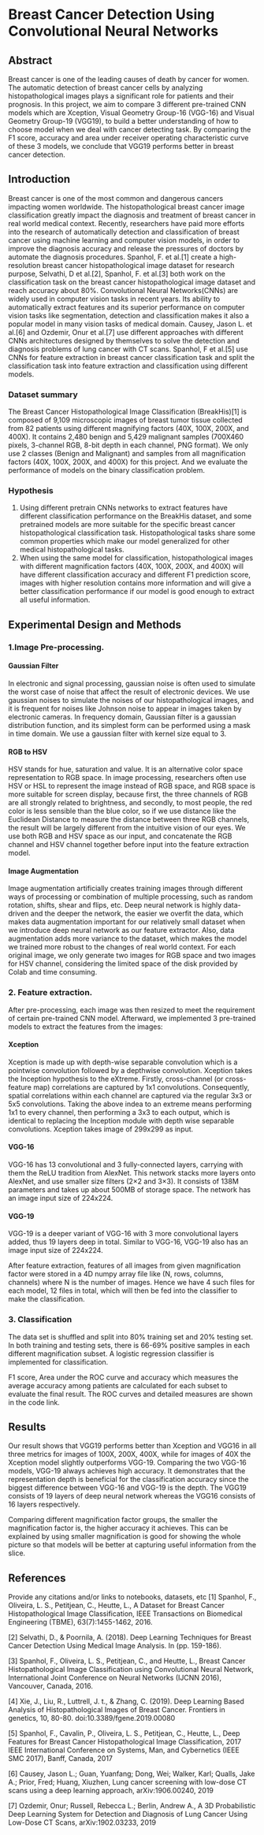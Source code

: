 # Breast Cancer Detection Using Convolutional Neural Networks


## Abstract
Breast cancer is one of the leading causes of death by cancer for women. The automatic detection of breast cancer cells by analyzing histopathological images plays a significant role for patients and their prognosis. In this project, we aim to compare 3 different pre-trained CNN models which are Xception, Visual Geometry Group-16 (VGG-16) and Visual Geometry Group-19 (VGG19),  to build a better understanding of how to choose model when we deal with cancer detecting task. By comparing the F1 score, accuracy and area under receiver operating characteristic curve of  these 3 models, we conclude that VGG19 performs better in breast cancer detection.
    
## Introduction 
Breast cancer is one of the most common and dangerous cancers impacting women worldwide. The histopathological breast cancer image classification greatly impact the diagnosis and treatment of breast cancer in real world medical context. Recently, researchers have paid more efforts into the research of automatically detection and classification of breast cancer using machine learning and computer vision models, in order to improve the diagnosis accuracy and release the pressures of doctors by automate the diagnosis procedures. Spanhol, F. et al.[1] create a high-resolution breast cancer histopathological image dataset for research purpose, Selvathi, D et al.[2], Spanhol, F. et al.[3] both work on the classification task on the breast cancer histopathological image dataset and reach accuracy about 80%.
Convolutional Neural Networks(CNNs) are widely used in computer vision tasks in recent years. Its ability to automatically extract features and its superior performance on computer vision tasks like segmentation, detection and classification makes it also a popular model in many vision tasks of medical domain.  Causey, Jason L. et al.[6] and Ozdemir, Onur et al.[7] use different approaches with different CNNs architectures designed by themselves to solve the detection and diagnosis problems of lung cancer with CT scans. Spanhol, F et al.[5] use CNNs for feature extraction in breast cancer classification task and split the classification task into feature extraction and classification using different models.  

### Dataset summary 
The Breast Cancer Histopathological Image Classification (BreakHis)[1] is  composed of 9,109 microscopic images of breast tumor tissue collected from 82 patients using different magnifying factors (40X, 100X, 200X, and 400X). It contains 2,480  benign and 5,429 malignant samples (700X460 pixels, 3-channel RGB, 8-bit depth in each channel, PNG format). 
We only use 2 classes (Benign and Malignant) and samples from all magnification factors (40X, 100X, 200X, and 400X) for this project. And we evaluate the performance of models on the binary classification problem.

### Hypothesis 
1.  Using different pretrain CNNs networks to extract features have different classification performance on the BreakHis dataset, and some pretrained models are more suitable for the specific breast cancer histopathological classification task. Histopathological tasks share some common properties which make our model generalized for other medical histopathological tasks.
2.   When using the same model for classification, histopathological images with different magnification factors (40X, 100X, 200X, and 400X) will have different classification accuracy and different F1 prediction score, images with higher resolution contains more information and will give a better classification performance if our model is good enough to extract all useful information. 


## Experimental Design and Methods
### 1.Image Pre-processing.
#### Gaussian Filter
In electronic and signal processing, gaussian noise is often used to simulate the worst case of noise that affect the result of electronic devices. We use gaussian noises to simulate the noises of our histopathological images, and it is frequent for noises like Johnson noise to appear in images taken by electronic cameras. In frequency domain, Gaussian filter is a gaussian distribution function, and its simplest form can be performed using a mask in time domain. We use a gaussian filter with kernel size equal to 3.  
#### RGB to HSV
HSV stands for hue, saturation and value. It is an alternative color space representation to RGB space. In image processing, researchers often use HSV or HSL to represent the image instead of RGB space, and RGB space is more suitable for screen display, because first, the three channels of RGB are all strongly related to brightness, and secondly, to most people, the red color is less sensible than the blue color, so if we use distance like the Euclidean Distance to measure the distance between three RGB channels, the result will be largely different from the intuitive vision of our eyes. We use both RGB and HSV space as our input, and concatenate the RGB channel and HSV channel together before input into the feature extraction model.
#### Image Augmentation
Image augmentation artificially creates training images through different ways of processing or combination of multiple processing, such as random rotation, shifts, shear and flips, etc. Deep neural network is highly data-driven and the deeper the network, the easier we overfit the data, which makes data augmentation important for our relatively small dataset when we introduce deep neural network as our feature extractor. Also, data augmentation adds more variance to the dataset, which makes the model we trained more robust to the changes of real world context. For each original image, we only generate two images for RGB space and two images for HSV channel, considering the limited space of the disk provided by Colab and time consuming.

### 2. Feature extraction.
After pre-processing, each image was then resized to meet the requirement of certain pre-trained CNN model. Afterward, we implemented 3 pre-trained models to extract the features from the images:
#### Xception
Xception is made up with depth-wise separable convolution which is a pointwise convolution followed by a depthwise convolution. Xception takes the Inception hypothesis to the eXtreme. Firstly, cross-channel (or cross-feature map) correlations are captured by 1x1 convolutions. Consequently, spatial correlations within each channel are captured via the regular 3x3 or 5x5 convolutions. Taking the above indea to an extreme means performing 1x1 to every channel, then performing a 3x3 to each output, which is identical to replacing the Inception module with depth wise separable convolutions. Xception takes image of 299x299 as input.
#### VGG-16
VGG-16 has 13 convolutional and 3 fully-connected layers, carrying with them the ReLU tradition from AlexNet. This network stacks more layers onto AlexNet, and use smaller size filters (2×2 and 3×3). It consists of 138M parameters and takes up about 500MB of storage space. The network has an image input size of 224x224.
#### VGG-19
VGG-19 is a deeper variant of VGG-16 with 3 more convolutional layers added, thus 19 layers deep in total. Similar to VGG-16, VGG-19 also has an image input size of 224x224.

After feature extraction, features of all images from given magnification factor were stored in a 4D numpy array file like (N, rows, columns, channels) where N is the number of images. Hence we have 4 such files for each model, 12 files in total, which will then be fed into the classifier to make the classification.

### 3. Classification
The data set is shuffled and split into 80% training set and 20% testing set. In both
training and testing sets, there is 66-69% positive samples in each different magnification subset. A logistic regression classifier is implemented for classification.

F1 score, Area under the ROC curve and accuracy which measures the average accuracy among patients are calculated for each subset to evaluate the final result.
The ROC curves and detailed measures are shown in the code link.

## Results

Our result shows that VGG19 performs better than Xception and VGG16 in all three metrics for images of 100X, 200X, 400X, while for images of 40X the Xception model slightly outperforms VGG-19. Comparing the two VGG-16 models, VGG-19 always achieves high accuracy. It  demonstrates that the representation depth is beneficial for the classification accuracy since the biggest difference between VGG-16 and VGG-19 is the depth. The VGG19 consists of 19 layers of deep neural network whereas the VGG16 consists of 16 layers respectively.

Comparing different magnification factor groups, the smaller the magnification factor is, the higher accuracy it achieves. This can be explained by using smaller magnification is good for showing the whole picture so that models will be better at capturing useful information from the slice. 

## References
Provide any citations and/or links to notebooks, datasets, etc
[1] Spanhol, F., Oliveira, L. S., Petitjean, C., Heutte, L., A Dataset for Breast Cancer Histopathological Image Classification, IEEE Transactions on Biomedical Engineering (TBME), 63(7):1455-1462, 2016.

[2] Selvathi, D., & Poornila, A. (2018). Deep Learning Techniques for Breast Cancer Detection Using Medical Image Analysis. In (pp. 159-186).
 
[3] Spanhol, F., Oliveira, L. S., Petitjean, C., and Heutte, L., Breast Cancer Histopathological Image Classification using Convolutional Neural Network, International Joint Conference on Neural Networks (IJCNN 2016), Vancouver, Canada, 2016.

[4] Xie, J., Liu, R., Luttrell, J. t., & Zhang, C. (2019). Deep Learning Based Analysis of Histopathological Images of Breast Cancer. Frontiers in genetics, 10, 80-80. doi:10.3389/fgene.2019.00080
 
[5] Spanhol, F., Cavalin, P.,  Oliveira, L. S., Petitjean, C., Heutte, L., Deep Features for Breast Cancer Histopathological Image Classification, 2017 IEEE International Conference on Systems, Man, and Cybernetics (IEEE SMC 2017), Banff, Canada, 2017

[6] Causey, Jason L.; Guan, Yuanfang; Dong, Wei; Walker, Karl; Qualls, Jake A.; Prior, Fred; Huang, Xiuzhen, Lung cancer screening with low-dose CT scans using a deep learning approach, arXiv:1906.00240, 2019

[7] Ozdemir, Onur; Russell, Rebecca L.; Berlin, Andrew A., A 3D Probabilistic Deep Learning System for Detection and Diagnosis of Lung Cancer Using Low-Dose CT Scans, arXiv:1902.03233, 2019


